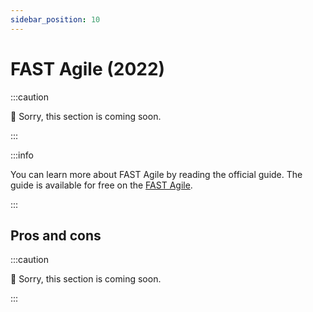 ```yaml
---
sidebar_position: 10
---
```


# FAST Agile (2022)

:::caution

🚧 Sorry, this section is coming soon.

::: 

:::info

You can learn more about FAST Agile by reading the official guide. The guide is available for free on the [FAST Agile](https://fluid.scaling.tech/fast-guide).

:::

## Pros and cons

:::caution

🚧 Sorry, this section is coming soon.

:::


